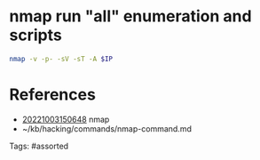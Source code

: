 # nmap run "all" enumeration and scripts
```bash
nmap -v -p- -sV -sT -A $IP
```

# References
- [20221003150648](/zet/20221003150648/) nmap
- ~/kb/hacking/commands/nmap-command.md

Tags:
    #assorted

